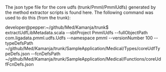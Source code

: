 The json type file for the core udfs (trunk/Pmml/PmmlUdfs) generated by the method extractor scripts is found here.
The following command was used to do this (from the trunk):

developer@pepper:~/github/Med/Kamanja/trunk$ extractUdfLibMetadata.scala  --sbtProject PmmlUdfs --fullObjectPath com.ligadata.pmml.udfs.Udfs --namespace pmml --versionNumber 100 --typeDefsPath ~/github/Med/Kamanja/trunk/SampleApplication/Medical/Types/coreUdfTypeDefs.json --fcnDefsPath ~/github/Med/Kamanja/trunk/SampleApplication/Medical/Functions/coreUdfFcnDefs.json

